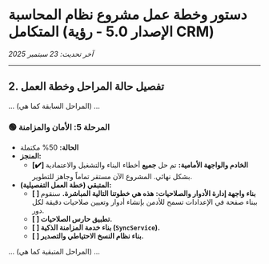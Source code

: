 # دستور وخطة عمل مشروع نظام المحاسبة المتكامل (الإصدار 5.0 - رؤية CRM)
*آخر تحديث: 23 سبتمبر 2025*

---
## 2. تفصيل حالة المراحل وخطة العمل

... (المراحل السابقة كما هي) ...

### 🟢 المرحلة 5: الأمان والمزامنة
- **الحالة:** 50% مكتملة
- **المنجز:**
  - **[✔️] الخادم والواجهة الأمامية:** تم حل **جميع** أخطاء البناء والتشغيل والاعتمادية بشكل نهائي. المشروع الآن مستقر تماماً وجاهز للتطوير.
- **المتبقي (خطة العمل التفصيلية):**
  - **[ ] بناء واجهة إدارة الأدوار والصلاحيات:** **هذه هي خطوتنا التالية المباشرة.** سنقوم ببناء صفحة في الإعدادات تسمح للأدمن بإنشاء أدوار وتعيين صلاحيات دقيقة لكل دور.
  - **[ ] تطبيق حارس الصلاحيات.**
  - **[ ] بناء خدمة المزامنة الذكية (`SyncService`).**
  - **[ ] بناء نظام النسخ الاحتياطي والتصدير.**

... (المراحل المتبقية كما هي) ...
